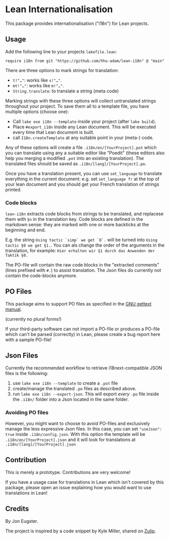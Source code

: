 # Lean Internationalisation

This package provides internationalisation ("i18n") for Lean projects.

## Usage

Add the following line to your projects `lakefile.lean`:

```lean
require i18n from git "https://github.com/hhu-adam/lean-i18n" @ "main"
```

There are three options to mark strings for translation:

* `t!"…"`: works like `s!"…"`.
* `mt!"…"`: works like `m!"…"`.
* `String.translate`: to translate a string (meta code)

Marking strings with these three options will collect untranslated strings throughout
your project. To save them all to a template file, you have multiple options (choose one):

* Call `lake exe i18n --template` inside your project (after `lake build`).
* Place `#export_i18n` inside any Lean document. This will be executed every time that Lean
  document is built.
* call `I18n.createTemplate` at any suitable point in your (meta-) code.

Any of these options will create a file `.i18n/en/[YourProject].pot` which you can
translate using any a suitable editor like "Poedit" (these editors also help you merging a modified `.pot` into an existing translation).
The translated files should be saved as `.i18n/[lang]/[YourProject].po`.

Once you have a translation present, you can use `set_language` to translate everything
in the current document: e.g. set `set_language fr` at the top of your lean document and you
should get your French translation of strings printed.

### Code blocks

`lean-i18n` extracts code blocks from strings to be translated, and replacese them with `§n` in
the translation key. Code blocks are defined in the markdown sense: they are marked with one or more backticks at the beginning and end.

E.g. the string ``Using tactic `simp` we get `0`.`` will be turned into
`Using tactic §0 we get §1.`. You can als change the order of the arguments in the translation, for
example: `Hier erhalten wir §1 durch das Anwenden der Taktik §0.`

The PO-file will contain the raw code blocks in the "extracted comments" (lines prefixed with `#.`) to assist translation. The Json files do currently not contain the code-blocks anymore.

## PO Files

This package aims to support PO files as specified
in the [GNU gettext manual](https://www.gnu.org/software/gettext/manual/html_node/PO-Files.html).

(currently no plural forms!)

If your third-party software can not import a PO-file or produces a PO-file which can't be parsed (correctly) in Lean,
please create a bug report here with a sample PO-file!

## Json Files

Currently the recommended workflow to retrieve i18next-compatible JSON files is the following:

1. use `lake exe i18n --template` to create a `.pot` file
2. create/manage the translated `.po` files as described above.
3. run `lake exe i18n --export-json`. This will export *every* `.po` file inside the `.i18n/` folder
   into a Json located in the same folder.

### Avoiding PO files

However, you might want to choose to avoid PO-files and exclusively manage the less expressive
Json files. In this case, you can set `"useJson": true` inside `.i18n/config.json`. With this
option the template will be `.i18n/en/[YourProject].json` and it will look for translations
at `.i18n/[lang]/[YourProject].json`

## Contribution

This is merely a prototype. Contributions are very welcome!

If you have a usage case for translations in Lean which isn't covered by this package,
please open an issue explaining how you would want to use translations in Lean!

## Credits

By Jon Eugster.

The project is inspired by a code snippet by Kyle Miller,
shared on [Zulip](https://leanprover.zulipchat.com).
